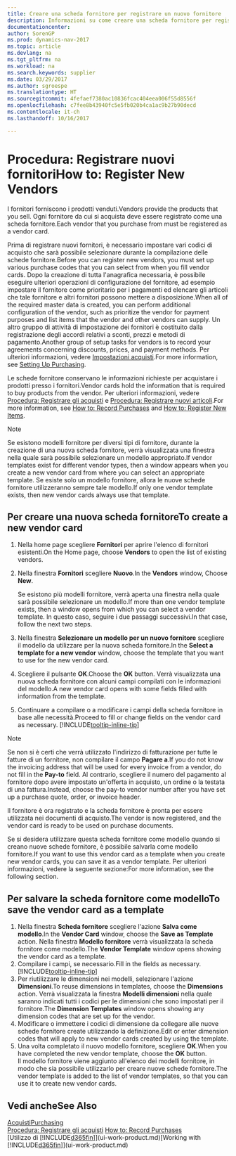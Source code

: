 ```yaml
---
title: Creare una scheda fornitore per registrare un nuovo fornitore
description: Informazioni su come creare una scheda fornitore per registrare un nuovo fornitore.
documentationcenter: 
author: SorenGP
ms.prod: dynamics-nav-2017
ms.topic: article
ms.devlang: na
ms.tgt_pltfrm: na
ms.workload: na
ms.search.keywords: supplier
ms.date: 03/29/2017
ms.author: sgroespe
ms.translationtype: HT
ms.sourcegitcommit: 4fefaef7380ac10836fcac404eea006f55d8556f
ms.openlocfilehash: c7fee8b43940fc5e5fb020b4ca1ac9b27b90decd
ms.contentlocale: it-ch
ms.lasthandoff: 10/16/2017

---
```

# <a name="how-to-register-new-vendors"></a><span data-ttu-id="01085-103">Procedura: Registrare nuovi fornitori</span><span class="sxs-lookup"><span data-stu-id="01085-103">How to: Register New Vendors</span></span>
<span data-ttu-id="01085-104">I fornitori forniscono i prodotti venduti.</span><span class="sxs-lookup"><span data-stu-id="01085-104">Vendors provide the products that you sell.</span></span> <span data-ttu-id="01085-105">Ogni fornitore da cui si acquista deve essere registrato come una scheda fornitore.</span><span class="sxs-lookup"><span data-stu-id="01085-105">Each vendor that you purchase from must be registered as a vendor card.</span></span>

<span data-ttu-id="01085-106">Prima di registrare nuovi fornitori, è necessario impostare vari codici di acquisto che sarà possibile selezionare durante la compilazione delle schede fornitore.</span><span class="sxs-lookup"><span data-stu-id="01085-106">Before you can register new vendors, you must set up various purchase codes that you can select from when you fill vendor cards.</span></span> <span data-ttu-id="01085-107">Dopo la creazione di tutta l'anagrafica necessaria, è possibile eseguire ulteriori operazioni di configurazione del fornitore, ad esempio impostare il fornitore come prioritario per i pagamenti ed elencare gli articoli che tale fornitore e altri fornitori possono mettere a disposizione.</span><span class="sxs-lookup"><span data-stu-id="01085-107">When all of the required master data is created, you can perform additional configuration of the vendor, such as prioritize the vendor for payment purposes and list items that the vendor and other vendors can supply.</span></span> <span data-ttu-id="01085-108">Un altro gruppo di attività di impostazione dei fornitori è costituito dalla registrazione degli accordi relativi a sconti, prezzi e metodi di pagamento.</span><span class="sxs-lookup"><span data-stu-id="01085-108">Another group of setup tasks for vendors is to record your agreements concerning discounts, prices, and payment methods.</span></span> <span data-ttu-id="01085-109">Per ulteriori informazioni, vedere [Impostazioni acquisti](purchasing-setup-purchasing.md).</span><span class="sxs-lookup"><span data-stu-id="01085-109">For more information, see [Setting Up Purchasing](purchasing-setup-purchasing.md).</span></span>

<span data-ttu-id="01085-110">Le schede fornitore conservano le informazioni richieste per acquistare i prodotti presso i fornitori.</span><span class="sxs-lookup"><span data-stu-id="01085-110">Vendor cards hold the information that is required to buy products from the vendor.</span></span> <span data-ttu-id="01085-111">Per ulteriori informazioni, vedere [Procedura: Registrare gli acquisti](purchasing-how-record-purchases.md) e [Procedura: Registrare nuovi articoli](inventory-how-register-new-items.md).</span><span class="sxs-lookup"><span data-stu-id="01085-111">For more information, see [How to: Record Purchases](purchasing-how-record-purchases.md) and [How to: Register New Items](inventory-how-register-new-items.md).</span></span>

> [!NOTE]  
>   <span data-ttu-id="01085-112">Se esistono modelli fornitore per diversi tipi di fornitore, durante la creazione di una nuova scheda fornitore, verrà visualizzata una finestra nella quale sarà possibile selezionare un modello appropriato.</span><span class="sxs-lookup"><span data-stu-id="01085-112">If vendor templates exist for different vendor types, then a window appears when you create a new vendor card from where you can select an appropriate template.</span></span> <span data-ttu-id="01085-113">Se esiste solo un modello fornitore, allora le nuove schede fornitore utilizzeranno sempre tale modello.</span><span class="sxs-lookup"><span data-stu-id="01085-113">If only one vendor template exists, then new vendor cards always use that template.</span></span>

## <a name="to-create-a-new-vendor-card"></a><span data-ttu-id="01085-114">Per creare una nuova scheda fornitore</span><span class="sxs-lookup"><span data-stu-id="01085-114">To create a new vendor card</span></span>
1. <span data-ttu-id="01085-115">Nella home page scegliere **Fornitori** per aprire l'elenco di fornitori esistenti.</span><span class="sxs-lookup"><span data-stu-id="01085-115">On the Home page, choose **Vendors** to open the list of existing vendors.</span></span>  
2. <span data-ttu-id="01085-116">Nella finestra **Fornitori** scegliere **Nuovo**.</span><span class="sxs-lookup"><span data-stu-id="01085-116">In the **Vendors** window, Choose **New**.</span></span>

    <span data-ttu-id="01085-117">Se esistono più modelli fornitore, verrà aperta una finestra nella quale sarà possibile selezionare un modello.</span><span class="sxs-lookup"><span data-stu-id="01085-117">If more than one vendor template exists, then a window opens from which you can select a vendor template.</span></span> <span data-ttu-id="01085-118">In questo caso, seguire i due passaggi successivi.</span><span class="sxs-lookup"><span data-stu-id="01085-118">In that case, follow the next two steps.</span></span>
3. <span data-ttu-id="01085-119">Nella finestra **Selezionare un modello per un nuovo fornitore** scegliere il modello da utilizzare per la nuova scheda fornitore.</span><span class="sxs-lookup"><span data-stu-id="01085-119">In the **Select a template for a new vendor** window, choose the template that you want to use for the new vendor card.</span></span>
4. <span data-ttu-id="01085-120">Scegliere il pulsante **OK**.</span><span class="sxs-lookup"><span data-stu-id="01085-120">Choose the **OK** button.</span></span> <span data-ttu-id="01085-121">Verrà visualizzata una nuova scheda fornitore con alcuni campi compilati con le informazioni del modello.</span><span class="sxs-lookup"><span data-stu-id="01085-121">A new vendor card opens with some fields filled with information from the template.</span></span>
5. <span data-ttu-id="01085-122">Continuare a compilare o a modificare i campi della scheda fornitore in base alle necessità.</span><span class="sxs-lookup"><span data-stu-id="01085-122">Proceed to fill or change fields on the vendor card as necessary.</span></span> [!INCLUDE[tooltip-inline-tip](includes/tooltip-inline-tip_md.md)]

> [!NOTE]  
>   <span data-ttu-id="01085-123">Se non si è certi che verrà utilizzato l'indirizzo di fatturazione per tutte le fatture di un fornitore, non compilare il campo **Pagare a**.</span><span class="sxs-lookup"><span data-stu-id="01085-123">If you do not know the invoicing address that will be used for every invoice from a vendor, do not fill in the **Pay-to** field.</span></span> <span data-ttu-id="01085-124">Al contrario, scegliere il numero del pagamento al fornitore dopo avere impostato un'offerta in acquisto, un ordine o la testata di una fattura.</span><span class="sxs-lookup"><span data-stu-id="01085-124">Instead, choose the pay-to vendor number after you have set up a purchase quote, order, or invoice header.</span></span>

<span data-ttu-id="01085-125">Il fornitore è ora registrato e la scheda fornitore è pronta per essere utilizzata nei documenti di acquisto.</span><span class="sxs-lookup"><span data-stu-id="01085-125">The vendor is now registered, and the vendor card is ready to be used on purchase documents.</span></span>

<span data-ttu-id="01085-126">Se si desidera utilizzare questa scheda fornitore come modello quando si creano nuove schede fornitore, è possibile salvarla come modello fornitore.</span><span class="sxs-lookup"><span data-stu-id="01085-126">If you want to use this vendor card as a template when you create new vendor cards, you can save it as a vendor template.</span></span> <span data-ttu-id="01085-127">Per ulteriori informazioni, vedere la seguente sezione:</span><span class="sxs-lookup"><span data-stu-id="01085-127">For more information, see the following section.</span></span>

## <a name="to-save-the-vendor-card-as-a-template"></a><span data-ttu-id="01085-128">Per salvare la scheda fornitore come modello</span><span class="sxs-lookup"><span data-stu-id="01085-128">To save the vendor card as a template</span></span>
1. <span data-ttu-id="01085-129">Nella finestra **Scheda fornitore** scegliere l'azione **Salva come modello**.</span><span class="sxs-lookup"><span data-stu-id="01085-129">In the **Vendor Card** window, choose the **Save as Template** action.</span></span> <span data-ttu-id="01085-130">Nella finestra **Modello fornitore** verrà visualizzata la scheda fornitore come modello.</span><span class="sxs-lookup"><span data-stu-id="01085-130">The **Vendor Template** window opens showing the vendor card as a template.</span></span>
2. <span data-ttu-id="01085-131">Compilare i campi, se necessario.</span><span class="sxs-lookup"><span data-stu-id="01085-131">Fill in the fields as necessary.</span></span> [!INCLUDE[tooltip-inline-tip](includes/tooltip-inline-tip_md.md)]
3. <span data-ttu-id="01085-132">Per riutilizzare le dimensioni nei modelli, selezionare l'azione **Dimensioni**.</span><span class="sxs-lookup"><span data-stu-id="01085-132">To reuse dimensions in templates, choose the **Dimensions** action.</span></span> <span data-ttu-id="01085-133">Verrà visualizzata la finestra **Modelli dimensioni** nella quale saranno indicati tutti i codici per le dimensioni che sono impostati per il fornitore.</span><span class="sxs-lookup"><span data-stu-id="01085-133">The **Dimension Templates** window opens showing any dimension codes that are set up for the vendor.</span></span>
4. <span data-ttu-id="01085-134">Modificare o immettere i codici di dimensione da collegare alle nuove schede fornitore create utilizzando la definizione.</span><span class="sxs-lookup"><span data-stu-id="01085-134">Edit or enter dimension codes that will apply to new vendor cards created by using the template.</span></span>
5. <span data-ttu-id="01085-135">Una volta completato il nuovo modello fornitore, scegliere **OK**.</span><span class="sxs-lookup"><span data-stu-id="01085-135">When you have completed the new vendor template, choose the **OK** button.</span></span>  
   <span data-ttu-id="01085-136">Il modello fornitore viene aggiunto all'elenco dei modelli fornitore, in modo che sia possibile utilizzarlo per creare nuove schede fornitore.</span><span class="sxs-lookup"><span data-stu-id="01085-136">The vendor template is added to the list of vendor templates, so that you can use it to create new vendor cards.</span></span>

## <a name="see-also"></a><span data-ttu-id="01085-137">Vedi anche</span><span class="sxs-lookup"><span data-stu-id="01085-137">See Also</span></span>
[<span data-ttu-id="01085-138">Acquisti</span><span class="sxs-lookup"><span data-stu-id="01085-138">Purchasing</span></span>](purchasing-manage-purchasing.md)  
<span data-ttu-id="01085-139">[Procedura: Registrare gli acquisti](purchasing-how-record-purchases.md) </span><span class="sxs-lookup"><span data-stu-id="01085-139">[How to: Record Purchases](purchasing-how-record-purchases.md) </span></span>  
<span data-ttu-id="01085-140">[Utilizzo di [!INCLUDE[d365fin](includes/d365fin_md.md)]](ui-work-product.md)</span><span class="sxs-lookup"><span data-stu-id="01085-140">[Working with [!INCLUDE[d365fin](includes/d365fin_md.md)]](ui-work-product.md)</span></span>  

